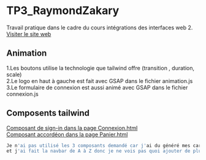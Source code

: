 # TP3_RaymondZakary
Travail pratique dans le cadre du cours intégrations des interfaces web 2.
[Visiter le site web](https://zakaryraymond.com) 

## Animation
1.Les boutons utilise la technologie que tailwind offre (transition , duration, scale)  
2.Le logo en haut à gauche est fait avec GSAP dans le fichier animation.js  
3.Le formulaire de connexion est aussi animé avec GSAP dans le fichier connexion.js 

## Composents tailwind
[Composant de sign-in dans la page Connexion.html](https://tailwindcss.com/plus/ui-blocks/application-ui/forms/sign-in-forms)  
[Composant accordéon dans la page Panier.html](https://tailwindflex.com/@piet-vriend/accordion)  
```bash
Je n'ai pas utilisé les 3 composants demandé car j'ai du généré mes carte de produit via js  
et j'ai fait la navbar de A à Z donc je ne vois pas quoi ajouter de plus avec des composant.
```
